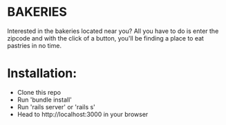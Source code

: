 # BAKERIES

Interested in the bakeries located near you?  All you have to do is enter the zipcode and with the click of a button, you'll be finding a place to eat pastries in no time.

# Installation:

- Clone this repo
- Run 'bundle install'
- Run 'rails server' or 'rails s'
- Head to http://localhost:3000 in your browser
